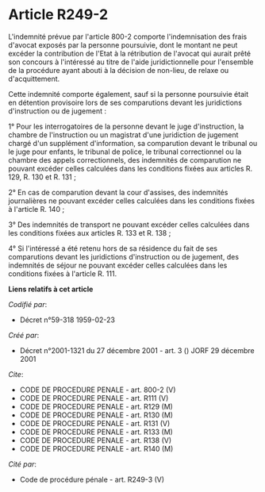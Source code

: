 # Article R249-2

L'indemnité prévue par l'article 800-2 comporte l'indemnisation des frais d'avocat exposés par la personne poursuivie, dont
le montant ne peut excéder la contribution de l'Etat à la rétribution de l'avocat qui aurait prêté son concours à l'intéressé
au titre de l'aide juridictionnelle pour l'ensemble de la procédure ayant abouti à la décision de non-lieu, de relaxe ou
d'acquittement.

Cette indemnité comporte également, sauf si la personne poursuivie était en détention provisoire lors de ses comparutions
devant les juridictions d'instruction ou de jugement :

1° Pour les interrogatoires de la personne devant le juge d'instruction, la chambre de l'instruction ou un magistrat d'une
juridiction de jugement chargé d'un supplément d'information, sa comparution devant le tribunal ou le juge pour enfants, le
tribunal de police, le tribunal correctionnel ou la chambre des appels correctionnels, des indemnités de comparution ne
pouvant excéder celles calculées dans les conditions fixées aux articles R. 129, R. 130 et R. 131 ;

2° En cas de comparution devant la cour d'assises, des indemnités journalières ne pouvant excéder celles calculées dans les
conditions fixées à l'article R. 140 ;

3° Des indemnités de transport ne pouvant excéder celles calculées dans les conditions fixées aux articles R. 133 et R. 138 ;

4° Si l'intéressé a été retenu hors de sa résidence du fait de ses comparutions devant les juridictions d'instruction ou de
jugement, des indemnités de séjour ne pouvant excéder celles calculées dans les conditions fixées à l'article R. 111.

**Liens relatifs à cet article**

_Codifié par_:

  - Décret n°59-318 1959-02-23

_Créé par_:

  - Décret n°2001-1321 du 27 décembre 2001 - art. 3 () JORF 29 décembre 2001

_Cite_:

  - CODE DE PROCEDURE PENALE - art. 800-2 (V)
  - CODE DE PROCEDURE PENALE - art. R111 (V)
  - CODE DE PROCEDURE PENALE - art. R129 (M)
  - CODE DE PROCEDURE PENALE - art. R130 (M)
  - CODE DE PROCEDURE PENALE - art. R131 (V)
  - CODE DE PROCEDURE PENALE - art. R133 (M)
  - CODE DE PROCEDURE PENALE - art. R138 (V)
  - CODE DE PROCEDURE PENALE - art. R140 (M)

_Cité par_:

  - Code de procédure pénale - art. R249-3 (V)
